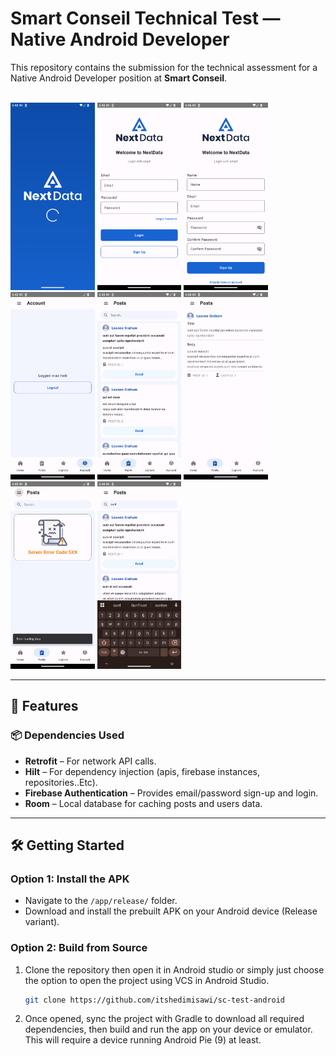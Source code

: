 # Smart Conseil Technical Test — Native Android Developer

This repository contains the submission for the technical assessment for a Native Android Developer position at **Smart Conseil**.

<p>
  <br>
  <img alt="Screen 0" src="./repo_assets/0.png" height="300"/>
  <img alt="Screen 1" src="./repo_assets/1.png" height="300"/>
  <img alt="Screen 2" src="./repo_assets/2.png" height="300"/>
  <img alt="Screen 3" src="./repo_assets/3.png" height="300"/>
  <img alt="Screen 4" src="./repo_assets/4.png" height="300"/>
  <img alt="Screen 5" src="./repo_assets/5.png" height="300"/>
  <img alt="Screen 6" src="./repo_assets/6.png" height="300"/>
  <img alt="Screen 7" src="./repo_assets/7.png" height="300"/>
</p>

---

## 🚀 Features

### 📦 Dependencies Used

- **Retrofit** – For network API calls.
- **Hilt** – For dependency injection (apis, firebase instances, repositories..Etc).
- **Firebase Authentication** – Provides email/password sign-up and login.
- **Room** – Local database for caching posts and users data.

---

## 🛠️ Getting Started

### Option 1: Install the APK

- Navigate to the `/app/release/` folder.
- Download and install the prebuilt APK on your Android device (Release variant).

### Option 2: Build from Source

1. Clone the repository then open it in Android studio or simply just choose the option to open the project using VCS in Android Studio.
   ```bash
   git clone https://github.com/itshedimisawi/sc-test-android

2. Once opened, sync the project with Gradle to download all required dependencies, then build and run the app on your device or emulator. This will require a device running Android Pie (9) at least. 
